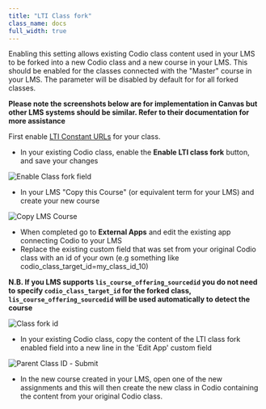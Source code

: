 ```yaml
---
title: "LTI Class fork"
class_name: docs
full_width: true
---
```

Enabling this setting allows existing Codio class content used in your LMS to be forked into a new Codio class and a new course in your LMS. This should be enabled for the classes connected with the "Master" course in your LMS. The parameter will be disabled by default for for all forked classes.

**Please note the screenshots below are for implementation in Canvas but other LMS systems should be similar. Refer to their documentation for more assistance**

First enable [LTI Constant URLs](/docs/classes/lti/lticonstanturl) for your class.

- In your existing Codio class, enable the **Enable LTI class fork** button, and save your changes

<img alt="Enable Class fork field" src="/img/docs/lti/enable_class_fork.png" class="simple"/>

- In your LMS "Copy this Course" (or equivalent term for your LMS) and create your new course

<img alt="Copy LMS Course" src="/img/docs/lti/copy_course.png" class="simple"/>

- When completed go to **External Apps** and edit the existing app connecting Codio to your LMS
- Replace the existing custom field that was set from your original Codio class with an id of your own (e.g something like codio_class_target_id=my_class_id_10)

**N.B. If you LMS supports `lis_course_offering_sourcedid` you do not need to specify `codio_class_target_id` for the forked class, `lis_course_offering_sourcedid` will be used automatically to detect the course**

<img alt="Class fork id" src="/img/docs/lti/fork_class_id.png" class="simple"/>

- In your existing Codio class, copy the content of the LTI class fork enabled field into a new line in the 'Edit App' custom field 
<img alt="Parent Class ID" src="/img/docs/lti/parent_class.png" class="simple"/>
- Submit

- In the new course created in your LMS, open one of the new assignments and this will then create the new class in Codio containing the content from your original Codio class.


